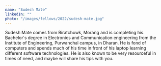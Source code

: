 ```yaml
---
name: "Sudesh Mate"
linkedIn: ""
photo: "/images/fellows/2022/sudesh-mate.jpg"
---
```


Sudesh Mate comes from Biratchowk, Morang and is completing his Bachelor's degree in Electronics and Communication engineering from the Institute of Engineering, Purwanchal campus, in Dharan. He is fond of computers and spends much of his time in front of his laptop learning different software technologies. He is also known to be very resourceful in times of need, and maybe will share his tips with you.
